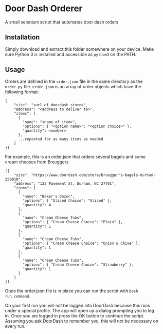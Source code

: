 # Door Dash Orderer

A small selenium script that automates door dash orders

## Installation

Simply download and extract this folder somewhere on your device. Make sure Python 3 is installed and accessible as `python3` on the PATH.

## Usage

Orders are defined in the `order.json` file in the same directory as the `order.py` file. `order.json` is an array of order objects which have the following format:

```
{
    "site": "<url of doordash store>",
    "address": "<address to deliver to>",
    "items": [
      {
        "name": "<name of item>",
        "options": { "<option name>": "<option choice>" },
        "quantity": <number>
      },
      ...repeated for as many items as needed
    ]
}]
```

For example, this is an order.json that orders several bagels and some cream cheeses from Breuggers
```
[{
    "site": "https://www.doordash.com/store/bruegger's-bagels-durham-250810",
    "address": "123 Pavement St, Durham, NC 27701",
    "items": [
      {
        "name": "Baker's Dozen",
        "options": { "Sliced Choice": "Sliced" },
        "quantity": 4
      },
      {
        "name": "Cream Cheese Tubs",
        "options": { "Cream Cheese Choice": "Plain" },
        "quantity": 1
      },
      {
        "name": "Cream Cheese Tubs",
        "options": { "Cream Cheese Choice": "Onion & Chive" },
        "quantity": 1
      },
      {
        "name": "Cream Cheese Tubs",
        "options": { "Cream Cheese Choice": "Strawberry" },
        "quantity": 1
      }
    ]
}]
```

Once the order.json file is in place you can run the script with `bash run.command`.

On your first run you will not be logged into DoorDash because this runs under a special profile. The app will open up a dialog prompting you to log in. Once you are logged in press the OK button to continue the script. Assuming you ask DoorDash to remember you, this will not be necessary on every run.